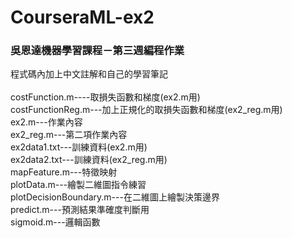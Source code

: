 # CourseraML-ex2
### 吳恩達機器學習課程－第三週編程作業<br>
程式碼內加上中文註解和自己的學習筆記<br>
<br>
costFunction.m----取損失函數和梯度(ex2.m用)<br>
costFunctionReg.m---加上正規化的取損失函數和梯度(ex2_reg.m用)<br>
ex2.m---作業內容<br>
ex2_reg.m---第二項作業內容<br>
ex2data1.txt---訓練資料(ex2.m用)<br>
ex2data2.txt---訓練資料(ex2_reg.m用)<br>
mapFeature.m---特徵映射<br>
plotData.m---繪製二維圖指令練習<br>
plotDecisionBoundary.m---在二維圖上繪製決策邊界<br>
predict.m---預測結果準確度判斷用<br>
sigmoid.m---邏輯函數<br>
